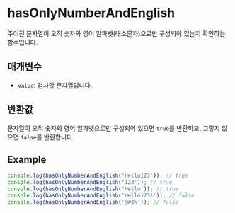 # hasOnlyNumberAndEnglish

주어진 문자열이 오직 숫자와 영어 알파벳(대소문자)으로만 구성되어 있는지 확인하는 함수입니다.

## 매개변수

- `value`: 검사할 문자열입니다.

## 반환값

문자열이 오직 숫자와 영어 알파벳으로만 구성되어 있으면 `true`를 반환하고, 그렇지 않으면 `false`를 반환합니다.

## Example

```typescript
console.log(hasOnlyNumberAndEnglish('Hello123')); // true
console.log(hasOnlyNumberAndEnglish('123')); // true
console.log(hasOnlyNumberAndEnglish('Hello')); // true
console.log(hasOnlyNumberAndEnglish('Hello123!')); // false
console.log(hasOnlyNumberAndEnglish('@#$%')); // false
```
